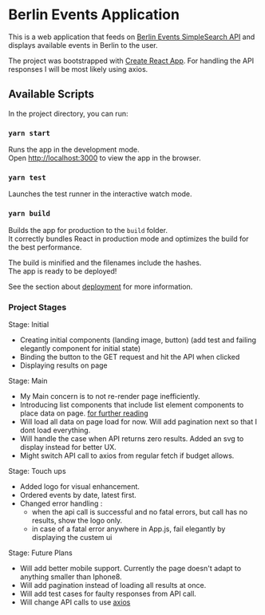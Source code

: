 # Berlin Events Application
This is a web application that feeds on [Berlin Events SimpleSearch API](https://www.berlin.de/sen/web/service/maerkte-feste/strassen-volksfeste/index.php/index/all.json?q=) and displays available events in Berlin to the user.

The project was bootstrapped with [Create React App](https://github.com/facebook/create-react-app).
For handling the API responses I will be most likely using axios.

## Available Scripts

In the project directory, you can run:

### `yarn start`

Runs the app in the development mode.\
Open [http://localhost:3000](http://localhost:3000) to view the app in the browser.

### `yarn test`

Launches the test runner in the interactive watch mode.

### `yarn build`

Builds the app for production to the `build` folder.\
It correctly bundles React in production mode and optimizes the build for the best performance.

The build is minified and the filenames include the hashes.\
The app is ready to be deployed!

See the section about [deployment](https://facebook.github.io/create-react-app/docs/deployment) for more information.

### Project Stages

Stage: Initial
* Creating initial components (landing image, button) (add test and failing elegantly component for initial state)
* Binding the button to the GET request and hit the API when clicked
* Displaying results on page

Stage: Main
* My Main concern is to not re-render page inefficiently.
* Introducing list components that include list element components to place data on page.
  [for further reading](https://reactjs.org/docs/lists-and-keys.html)
* Will load all data on page load for now. Will add pagination next so that I dont load everything.
* Will handle the case when API returns zero results. Added an svg to display instead for better UX.
* Might switch API call to axios from regular fetch if budget allows.

Stage: Touch ups
* Added logo for visual enhancement.
* Ordered events by date, latest first.
* Changed error handling :
  - when the api call is successful and no fatal errors, but call has no results, show the logo only.
  - in case of a fatal error anywhere in App.js, fail elegantly by displaying the custem ui

Stage: Future Plans
* Will add better mobile support. Currently the page doesn't adapt to anything smaller than Iphone8.
* Will add pagination instead of loading all results at once.
* Will add test cases for faulty responses from API call.
* Will change API calls to use [axios](https://blog.logrocket.com/axios-or-fetch-api/)

